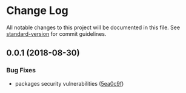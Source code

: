 # Change Log

All notable changes to this project will be documented in this file. See [standard-version](https://github.com/conventional-changelog/standard-version) for commit guidelines.

<a name="0.0.1"></a>
## 0.0.1 (2018-08-30)


### Bug Fixes

* packages security vulnerabilities ([5ea0c9f](https://github.com/jusubiaga/angular6-base/commit/5ea0c9f))
